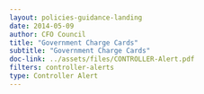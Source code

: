 ```yaml
---
layout: policies-guidance-landing 
date: 2014-05-09
author: CFO Council
title: "Government Charge Cards"
subtitle: "Government Charge Cards"
doc-link: ../assets/files/CONTROLLER-Alert.pdf
filters: controller-alerts
type: Controller Alert
---
```


